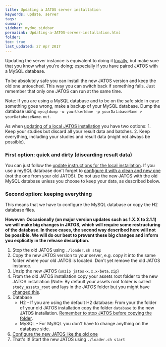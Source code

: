 ```yaml
---
title: Updating a JATOS server installation
keywords: update, server
tags:
summary:
sidebar: mydoc_sidebar
permalink: Updating-a-JATOS-server-installation.html
folder:
toc: true
last_updated: 27 Apr 2017
---
```


Updating the server instance is equivalent to doing it [locally](Update-JATOS.html), but make sure that you know what you're doing; especially if you have paired JATOS with a MySQL database.

To be absolutely safe you can install the new JATOS version and keep the old one untouched. This way you can switch back if something fails. Just remember that only one JATOS can run at the same time.

Note: If you are using a MySQL database and to be on the safe side in case something goes wrong, make a backup of your MySQL database. Dump the database using `mysqldump -u yourUserName -p yourDatabaseName > yourDatabaseName.out`.

As when [updating of a local JATOS installation](Update-JATOS.html) you have two options: 1. Keep your studies but discard all your result data and batches. 2. Keep everything, including your studies and result data (might not always be possible).

### First option: quick and dirty (discarding result data)

You can just follow the [update instructions for the local installation](Update-JATOS.html#first-easy-way-discarding-your-result-data). If you use a mySQL database don't forget to [configure it with a clean and new one](Configure-JATOS-on-a-Server.html) (not the one from your old JATOS). Do not use the new JATOS with the old MySQL database unless you choose to keep your data, as described below.

### Second option: keeping everything

This means that we have to configure the MySQL database or copy the H2 database files.

**However: Occasionally (on major version updates such as 1.X.X to 2.1.1) we will make big changes in JATOS, which will require some restructuring of the database. In these cases, the second way described here will not be possible. We will do our best to prevent these big changes and inform you explicitly in the release description.**

1. Stop the old JATOS using `./loader.sh stop` 
1. Copy the new JATOS version to your server, e.g. copy it into the same folder where your old JATOS is located. Don't yet remove the old JATOS instance. 
1. Unzip the new JATOS (`unzip jatos-x.x.x-beta.zip`)
1. From the old JATOS installation copy your assets root folder to the new JATOS installation (Note: By default your assets root folder is called `study_assets_root` and lays in the JATOS folder but you might have [changed this](Configure-JATOS-on-a-Server.html).
1. Database
   * H2 - If you are using the default H2 database: From your the folder of your old JATOS installation copy the folder `database` to the new JATOS installation. [Remember to stop JATOS before copying the folder](Troubleshooting.html#database-is-corrupted).
   * MySQL - For MySQL you don't have to change anything on the database side.
1. [Configure the new JATOS like the old one](Configure-JATOS-on-a-Server.html)
1. That's it! Start the new JATOS using `./loader.sh start`
 
